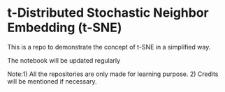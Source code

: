 #  t-Distributed Stochastic Neighbor Embedding (t-SNE)

This is a repo to demonstrate the concept of t-SNE in a simplified way. 

The notebook will be updated regularly

Note:1) All the repositories are only made for learning purpose.
     2) Credits will be mentioned if necessary.
